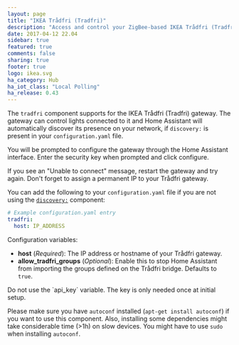 ```yaml
---
layout: page
title: "IKEA Trådfri (Tradfri)"
description: "Access and control your ZigBee-based IKEA Trådfri (Tradfri) devices."
date: 2017-04-12 22.04
sidebar: true
featured: true
comments: false
sharing: true
footer: true
logo: ikea.svg
ha_category: Hub
ha_iot_class: "Local Polling"
ha_release: 0.43
---
```


The `tradfri` component supports for the IKEA Trådfri (Tradfri) gateway. The gateway can control lights connected to it and Home Assistant will automatically discover its presence on your network, if `discovery:` is present in your `configuration.yaml` file.

You will be prompted to configure the gateway through the Home Assistant interface. Enter the security key when prompted and click configure.

<p class='note'>
If you see an "Unable to connect" message, restart the gateway and try again. Don't forget to assign a permanent IP to your Trådfri gateway.
</p>

You can add the following to your `configuration.yaml` file if you are not using the [`discovery:`](/components/discovery/) component:

```yaml
# Example configuration.yaml entry
tradfri:
  host: IP_ADDRESS
```

Configuration variables:

 - **host** (*Required*): The IP address or hostname of your Trådfri gateway.
 - **allow_tradfri_groups** (*Optional*): Enable this to stop Home Assistant from importing the groups defined on the Trådfri bridge. Defaults to `true`.

<p class='note'>
Do not use the `api_key` variable. The key is only needed once at initial setup.
</p>

<p class='note'>

Please make sure you have `autoconf` installed (`apt-get install autoconf`) if you want to use this component. Also, installing some dependencies might take considerable time (>1h) on slow devices. You might have to use `sudo` when installing `autoconf`.

</p>
